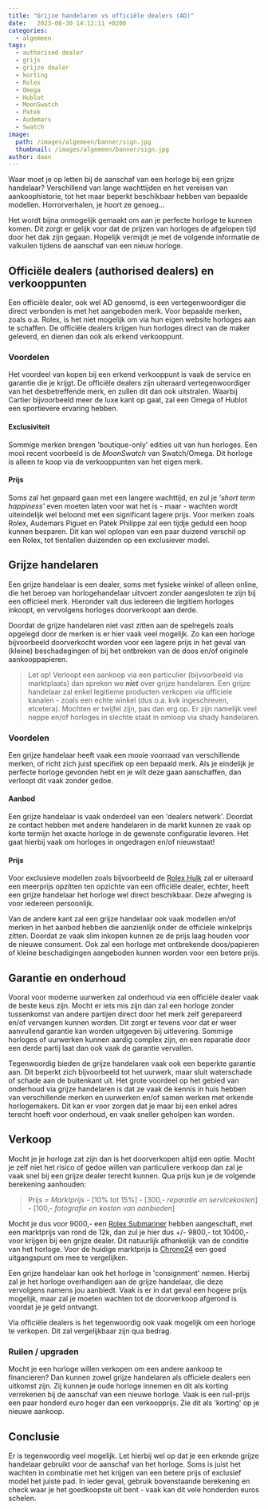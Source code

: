 ```yaml
---
title: "Grijze handelaren vs officiële dealers (AD)"
date:   2023-08-30 14:12:11 +0200
categories:
  - algemeen
tags:
  - authorised dealer
  - grijs
  - grijze dealer
  - korting
  - Rolex
  - Omega
  - Hublot
  - MoonSwatch
  - Patek
  - Audemars
  - Swatch
image: 
  path: /images/algemeen/banner/sign.jpg
  thumbnail: /images/algemeen/banner/sign.jpg
author: daan
---
```

Waar moet je op letten bij de aanschaf van een horloge bij een grijze handelaar? Verschillend van lange wachttijden en het vereisen van aankoophistorie, tot het maar beperkt beschikbaar hebben van bepaalde modellen. Horrorverhalen, je hoort ze genoeg...

Het wordt bijna onmogelijk gemaakt om aan je perfecte horloge te kunnen komen. Dit zorgt er gelijk voor dat de prijzen van horloges de afgelopen tijd door het dak zijn gegaan. Hopelijk vermijdt je met de volgende informatie de valkuilen tijdens de aanschaf van een nieuw horloge. 

## Officiële dealers (authorised dealers) en verkooppunten
Een officiële dealer, ook wel AD genoemd, is een vertegenwoordiger die direct verbonden is met het aangeboden merk. Voor bepaalde merken, zoals o.a. Rolex, is het niet mogelijk om via hun eigen website horloges aan te schaffen. De officiële dealers krijgen hun horloges direct van de maker geleverd, en dienen dan ook als erkend verkooppunt. 

### Voordelen
Het voordeel van kopen bij een erkend verkooppunt is vaak de service en garantie die je krijgt. De officiële dealers zijn uiteraard vertegenwoordiger van het desbetreffende merk, en zullen dit dan ook uitstralen. Waarbij Cartier bijvoorbeeld meer de luxe kant op gaat, zal een Omega of Hublot een sportievere ervaring hebben. 

#### Exclusiviteit
Sommige merken brengen 'boutique-only' edities uit van hun horloges. Een mooi recent voorbeeld is de _MoonSwatch_ van Swatch/Omega. Dit horloge is alleen te koop via de verkooppunten van het eigen merk. 

#### Prijs
Soms zal het gepaard gaan met een langere wachttijd, en zul je _'short term happiness'_ even moeten laten voor wat het is - maar - wachten wordt uiteindelijk wel beloond met een significant lagere prijs. Voor merken zoals Rolex, Audemars Piguet en Patek Philippe zal een tijdje geduld een hoop kunnen besparen. Dit kan wel oplopen van een paar duizend verschil op een Rolex, tot tientallen duizenden op een exclusiever model.

## Grijze handelaren
Een grijze handelaar is een dealer, soms met fysieke winkel of alleen online, die het beroep van horlogehandelaar uitvoert zonder aangesloten te zijn bij een officieel merk. Hieronder valt dus iedereen die legitiem horloges inkoopt, en vervolgens horloges doorverkoopt aan derde. 

Doordat de grijze handelaren niet vast zitten aan de spelregels zoals opgelegd door de merken is er hier vaak veel mogelijk. Zo kan een horloge bijvoorbeeld doorverkocht worden voor een lagere prijs in het geval van (kleine) beschadegingen of bij het ontbreken van de doos en/of originele aankooppapieren.

> Let op! Verloopt een aankoop via een particulier (bijvoorbeeld via marktplaats) dan spreken we **_niet_** over grijze handelaren. Een grijze handelaar zal enkel legitieme producten verkopen via officiele kanalen - zoals een echte winkel (dus o.a. kvk ingeschreven, etcetera). Mochten er twijfel zijn, pas dan erg op. Er zijn namelijk veel neppe en/of horloges in slechte staat in omloop via shady handelaren.

### Voordelen
Een grijze handelaar heeft vaak een mooie voorraad van verschillende merken, of richt zich juist specifiek op een bepaald merk. Als je eindelijk je perfecte horloge gevonden hebt en je wilt deze gaan aanschaffen, dan verloopt dit vaak zonder gedoe.

#### Aanbod
Een grijze handelaar is vaak onderdeel van een 'dealers netwerk'. Doordat ze contact hebben met andere handelaren in de markt kunnen ze vaak op korte termijn het exacte horloge in de gewenste configuratie leveren. Het gaat hierbij vaak om horloges in ongedragen en/of nieuwstaat!

#### Prijs
Voor exclusieve modellen zoals bijvoorbeeld de [Rolex Hulk](/alternatief/rolex-hulk/) zal er uiteraard een meerprijs opzitten ten opzichte van een officiële dealer, echter, heeft een grijze handelaar het horloge wel direct beschikbaar. Deze afweging is voor iedereen persoonlijk. 

Van de andere kant zal een grijze handelaar ook vaak modellen en/of merken in het aanbod hebben die aanzienlijk onder de officiele winkelprijs zitten. Doordat ze vaak slim inkopen kunnen ze de prijs laag houden voor de nieuwe consument. Ook zal een horloge met ontbrekende doos/papieren of kleine beschadigingen aangeboden kunnen worden voor een betere prijs.

## Garantie en onderhoud
Vooral voor moderne uurwerken zal onderhoud via een officiële dealer vaak de beste keus zijn. Mocht er iets mis zijn dan zal een horloge zonder tussenkomst van andere partijen direct door het merk zelf gerepareerd en/of vervangen kunnen worden. Dit zorgt er tevens voor dat er weer aanvullend garantie kan worden uitgegeven bij uitlevering. Sommige horloges of uurwerken kunnen aardig complex zijn, en een reparatie door een derde partij laat dan ook vaak de garantie vervallen. 

Tegenwoordig bieden de grijze handelaren vaak ook een beperkte garantie aan. Dit beperkt zich bijvoorbeeld tot het uurwerk, maar sluit waterschade of schade aan de buitenkant uit. Het grote voordeel op het gebied van onderhoud via grijze handelaren is dat ze vaak de kennis in huis hebben van verschillende merken en uurwerken en/of samen werken met erkende horlogemakers. Dit kan er voor zorgen dat je maar bij een enkel adres terecht hoeft voor onderhoud, en vaak sneller geholpen kan worden.

## Verkoop
Mocht je je horloge zat zijn dan is het doorverkopen altijd een optie. Mocht je zelf niet het risico of gedoe willen van particuliere verkoop dan zal je vaak snel bij een grijze dealer terecht kunnen. Qua prijs kun je de volgende berekening aanhouden:

> Prijs = _Marktprijs_ - [10% tot 15%] - [300,- _reparatie en servicekosten_] - [100,- _fotografie en kosten van aanbieden_]

Mocht je dus voor 9000,- een [Rolex Submariner](/alternatief/rolex-submariner/) hebben aangeschaft, met een marktprijs van rond de 12k, dan zul je hier dus +/- 9800,- tot 10400,- voor krijgen bij een grijze dealer. Dit natuurlijk afhankelijk van de conditie van het horloge. Voor de huidige marktprijs is [Chrono24](https://chrono24.nl) een goed uitgangspunt om mee te vergelijken.  

Een grijze handelaar kan ook het horloge in 'consignment' nemen. Hierbij zal je het horloge overhandigen aan de grijze handelaar, die deze vervolgens namens jou aanbiedt. Vaak is er in dat geval een hogere prijs mogelijk, maar zal je moeten wachten tot de doorverkoop afgerond is voordat je je geld ontvangt.

Via officiële dealers is het tegenwoordig ook vaak mogelijk om een horloge te verkopen. Dit zal vergelijkbaar zijn qua bedrag.

### Ruilen / upgraden
Mocht je een horloge willen verkopen om een andere aankoop te financieren? Dan kunnen zowel grijze handelaren als officiele dealers een uitkomst zijn. Zij kunnen je oude horloge innemen en dit als korting verrekenen bij de aanschaf van een nieuwe horloge. Vaak is een ruil-prijs een paar honderd euro hoger dan een verkoopprijs. Zie dit als 'korting' op je nieuwe aankoop.

## Conclusie
Er is tegenwoordig veel mogelijk. Let hierbij wel op dat je een erkende grijze handelaar gebruikt voor de aanschaf van het horloge. Soms is juist het wachten in combinatie met het krijgen van een betere prijs of exclusief model het juiste pad. In ieder geval, gebruik bovenstaande berekening en check waar je het goedkoopste uit bent - vaak kan dit vele honderden euros schelen.
